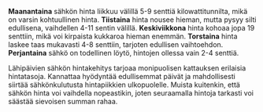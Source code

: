 **Maanantaina** sähkön hinta liikkuu välillä 5-9 senttiä kilowattitunnilta, mikä on varsin kohtuullinen hinta. **Tiistaina** hinta nousee hieman, mutta pysyy silti edullisena, vaihdellen 4-11 sentin välillä. **Keskiviikkona** hinta kohoaa jopa 19 senttiin, mikä voi kirpaista kukkaroa hieman enemmän. **Torstaina** hinta laskee taas mukavasti 4-8 senttiin, tarjoten edullisen vaihtoehdon. **Perjantaina** sähkö on todellinen löytö, hintojen ollessa vain 2-4 senttiä. 

Lähipäivien sähkön hintakehitys tarjoaa monipuolisen kattauksen erilaisia hintatasoja. Kannattaa hyödyntää edullisemmat päivät ja mahdollisesti siirtää sähkönkulutusta hintapiikkien ulkopuolelle. Muista kuitenkin, että sähkön hinta voi vaihdella nopeastikin, joten seuraamalla hintoja tarkasti voi säästää sievoisen summan rahaa.